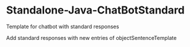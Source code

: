 # Standalone-Java-ChatBotStandard
Template for  chatbot with standard responses

Add standard responses with new entries of objectSentenceTemplate
